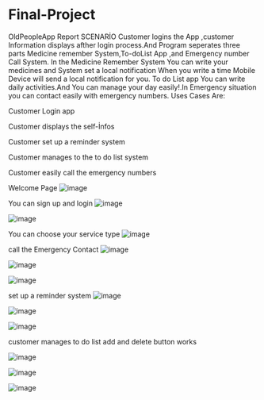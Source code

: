 # Final-Project
OldPeopleApp  Report
SCENARİO
Customer logins the App ,customer Information  displays afther login process.And Program seperates three parts Medicine remember System,To-doList App ,and Emergency number Call System.
In the Medicine Remember System You can write your medicines and System set a local notification When you write a time Mobile Device will send a local notification for you.
To do List app You can write daily activities.And You can manage your day easily!.In Emergency situation you can contact easily with emergency numbers.
Uses Cases Are:

Customer Login app 

Customer displays the self-İnfos

Customer set up a reminder system

Customer manages to the to do list system

Customer easily call the emergency numbers




Welcome Page
![image](https://user-images.githubusercontent.com/101176588/171105868-f5039c82-f227-4a11-b53a-cdd6ab04b0aa.png)



You can sign up and login
![image](https://user-images.githubusercontent.com/101176588/171106285-650816b0-9e1a-42b7-8770-745e1d5818c0.png)

![image](https://user-images.githubusercontent.com/101176588/171106406-a619225c-1b51-4aef-b865-d8eb98d3cfb2.png)



You can choose your service type
![image](https://user-images.githubusercontent.com/101176588/171106867-f19d8fbb-e649-49d5-a4dc-3ef536bf5257.png)



call the Emergency Contact
![image](https://user-images.githubusercontent.com/101176588/171107124-584bd1af-9d76-439d-ade8-283bcb0f909f.png)

![image](https://user-images.githubusercontent.com/101176588/171106948-7f356f4f-0575-4a44-bd13-1c3894b9e112.png)

![image](https://user-images.githubusercontent.com/101176588/171107025-19c671d8-88b8-416d-adce-c2310696a19c.png)


set up a reminder system
![image](https://user-images.githubusercontent.com/101176588/171107302-c85be55d-a9fd-4632-8475-9820e7ff7449.png)

![image](https://user-images.githubusercontent.com/101176588/171107320-6f2c8c3c-a119-487a-bb8c-0b2639fbf62b.png)

![image](https://user-images.githubusercontent.com/101176588/171107339-751ec36f-de32-4a6b-9c03-7487c3c7b45e.png)


customer manages to do list add and delete button works

![image](https://user-images.githubusercontent.com/101176588/171107597-dcfd06cc-8b5f-4df2-a431-b12aa6ec2aa7.png)

![image](https://user-images.githubusercontent.com/101176588/171107609-133f3909-3d94-4702-a71d-c62d2fffb259.png)

![image](https://user-images.githubusercontent.com/101176588/171107630-7f3c9f81-a284-4c89-a528-a9d0bb583c46.png)

